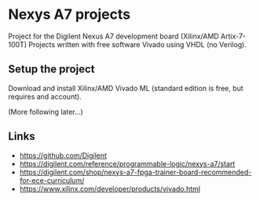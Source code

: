 # Nexys A7 projects

Project for the Digilent Nexus A7 development board (Xilinx/AMD Artix-7-100T)
Projects written with free software Vivado using VHDL (no Verilog).

## Setup the project

Download and install Xilinx/AMD Vivado ML (standard edition is free, but requires and account).

(More following later...)

## Links

* https://github.com/Digilent
* https://digilent.com/reference/programmable-logic/nexys-a7/start
* https://digilent.com/shop/nexys-a7-fpga-trainer-board-recommended-for-ece-curriculum/
* https://www.xilinx.com/developer/products/vivado.html
